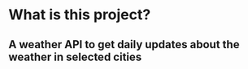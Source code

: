 # What is this project?
## A weather API to get daily updates about the weather in selected cities

